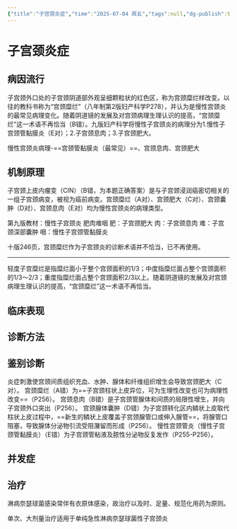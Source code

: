 ```yaml
---
{"title":"子宫颈炎症","time":"2025-07-04 周五","tags":null,"dg-publish":true,"permalink":"/200 学习/215 妇产科学/第19章 子宫颈炎症/子宫颈炎症/","dgPassFrontmatter":true,"created":"2025-07-04T08:22:30.000+08:00","updated":"2025-08-08T12:07:45.154+08:00"}
---
```


# 子宫颈炎症
## 病因流行
子宫颈外口处的子宫颈阴道部外观呈细颗粒状的红色区，称为宫颈糜烂样改变。以往的教科书称为“宫颈糜烂”（八年制第2版妇产科学P278），并认为是慢性宫颈炎的最常见病理变化。随着阴道镜的发展及对宫颈病理生理认识的提高，“宫颈糜烂”这一术语不再恰当（B错）。九版妇产科学将慢性子宫颈炎的病理分为1.慢性子宫颈管黏膜炎（E对）；2.子宫颈息肉；3.子宫颈肥大。

慢性宫颈炎病理-==宫颈管黏膜炎（最常见）==、宫颈息肉、宫颈肥大
## 机制原理
子宫颈上皮内瘤变（CIN）（B错，为本题正确答案）是与子宫颈浸润癌密切相关的一组子宫颈病变，被视为癌前病变。宫颈糜烂（A对）、宫颈肥大（C对）、宫颈囊肿（D对）、宫颈息肉（E对）均为慢性宫颈炎的病理类型。

第九版教材：慢性子宫颈炎
肥肉难咽
肥：子宫颈肥大
肉：子宫颈息肉
难：子宫颈深部囊肿
咽：慢性子宫颈管黏膜炎


十版246页，宫颈糜烂作为子宫颈炎的诊断术语并不恰当，已不再使用。
***
轻度子宫糜烂是指糜烂面小于整个宫颈面积的1/3；中度指糜烂面占整个宫颈面积的1/3～2/3；重度指糜烂面占整个宫颈面积2/3以上。随着阴道镜的发展及对宫颈病理生理认识的提高，“宫颈糜烂”这一术语不再恰当。
## 临床表现
## 诊断方法
## 鉴别诊断
炎症刺激使宫颈间质组织充血、水肿、腺体和纤维组织增生会导致宫颈肥大（C对）。
宫颈糜烂（A错）为==子宫颈柱状上皮异位，可为生理性改变也可为病理性改变==（P256）。
宫颈息肉（B错）是子宫颈管腺体和间质的局限性增生，并向子宫颈外口突出（P256）。
宫颈腺体囊肿（D错）为子宫颈转化区内鳞状上皮取代柱状上皮过程中，==新生的鳞状上皮覆盖子宫颈腺管口或伸入腺管==，将腺管口阻塞，导致腺体分泌物引流受阻潴留而形成（P256）。
慢性宫颈管炎（慢性子宫颈管黏膜炎）（E错）为子宫颈管粘液及脓性分泌物反复发作（P255-P256）。
## 并发症
## 治疗

淋病奈瑟球菌感染常伴有衣原体感染，故治疗以及时、足量、规范化用药为原则。

单次、大剂量治疗适用于单纯急性淋病奈瑟球菌性子宫颈炎















































































































































































































































































































































































































































